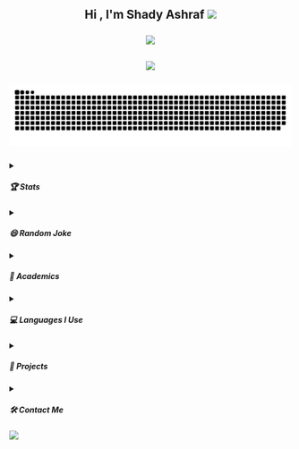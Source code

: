 <h2 align="center"> 
  Hi , I'm Shady Ashraf 
  <img src="https://media.giphy.com/media/hvRJCLFzcasrR4ia7z/giphy.gif" width="35"> 


<p align="center">
  <img src="https://readme-typing-svg.herokuapp.com?font=Time+New+Roman&color=cyan&size=25&center=true&vCenter=true&width=600&height=100&lines=Assalamu+Alaikum+Warahmatullah..&hearts;++;Self-taught+Software+Developer;Software+Engineering+Student;Active+Learner/Researcher;Love+to+Learn+New+Things..<3">
</p>
<img src="https://user-images.githubusercontent.com/73097560/115834477-dbab4500-a447-11eb-908a-139a6edaec5c.gif">

<picture>

  <source
    media="(prefers-color-scheme: dark)"
    srcset="https://raw.githubusercontent.com/platane/snk/output/github-contribution-grid-snake-dark.svg"
  />
  <source
    media="(prefers-color-scheme: light)"
    srcset="https://raw.githubusercontent.com/platane/snk/output/github-contribution-grid-snake.svg"
  />
  <img
    alt="github contribution grid snake animation"
    src="https://raw.githubusercontent.com/platane/snk/output/github-contribution-grid-snake.svg"
  />
</picture>

</h2>

<details>
  <summary><h5>🏆 Stats</h5></summary>
<div align="center">

![](https://github-readme-stats.vercel.app/api?username=shadyashraf174&theme=tokyonight&hide_border=false&include_all_commits=true&count_private=false)   ![](https://github-readme-streak-stats.herokuapp.com/?user=shadyashraf174&theme=tokyonight&hide_border=false)  

![](https://github-readme-activity-graph.vercel.app/graph?username=shadyashraf174&theme=tokyo-night)

![LeetCode Stats](https://leetcode.card.workers.dev/shadyyyo0ashraf?theme=auto&font=baloo&extension=null) ![](https://github-readme-stats.vercel.app/api/top-langs/?username=shadyashraf174&theme=tokyonight&hide_border=false&include_all_commits=true&count_private=false&layout=compact) 

</div>

</details>




<details>
  <summary><h5>😄 Random Joke</h5></summary>
  <div align="center">

  ![Jokes Card](https://readme-jokes.vercel.app/api?theme=halloween)

  </div>
</details>


<details>
  <summary><h5>📜 Academics</h5></summary>
  <span>
    <img src="https://img.shields.io/badge/Bachelor%20of%20Software%20Engineering-Tomsk%20State%20University-1877F2?style=for-the-badge">
    <img src="https://img.shields.io/badge/GPA-4.2/5.0-EFEEE9?style=for-the-badge">
    <img src="https://img.shields.io/badge/Graduation%20Year-2026-FFD700?style=for-the-badge">
  </span>
  <p>Currently pursuing a Bachelor's degree in Software Engineering at Tomsk State University, focusing on modern software development practices and technologies.</p>
</details>


<details>
  <summary><h5>💻 Languages I Use</h5></summary>
  <div align="center">
    <img src="https://img.shields.io/badge/HTML5-E34F26?style=for-the-badge&logo=html5&logoColor=white" alt="HTML">
    <img src="https://img.shields.io/badge/XML-00599C?style=for-the-badge&logo=xml&logoColor=white" alt="XML">
    <img src="https://img.shields.io/badge/CSS3-1572B6?style=for-the-badge&logo=css3&logoColor=white" alt="CSS">
    <img src="https://img.shields.io/badge/JavaScript-F7DF1E?style=for-the-badge&logo=javascript&logoColor=black" alt="JavaScript">
    <img src="https://img.shields.io/badge/Kotlin-7F52FF?style=for-the-badge&logo=kotlin&logoColor=white" alt="Kotlin">
    <img src="https://img.shields.io/badge/C%23-239120?style=for-the-badge&logo=c-sharp&logoColor=white" alt="C#">
    <img src="https://img.shields.io/badge/SQL-4479A1?style=for-the-badge&logo=MySQL&logoColor=white" alt="SQL">
  </div>
</details>



<details>
  <summary><h5>🚀 Projects</h5></summary>

  #### <a href="https://github.com/shadyashraf174/portfolio">Portfolio Website</a>
  <span>
    <img src="https://img.shields.io/badge/HTML5-%23E34F26.svg?style=for-the-badge&logo=html5&logoColor=white"> 
    <img src="https://img.shields.io/badge/CSS3-%231572B6.svg?style=for-the-badge&logo=css3&logoColor=white"> 
    <img src="https://img.shields.io/badge/JavaScript-%23F7DF1E.svg?style=for-the-badge&logo=javascript&logoColor=black">
  </span>
  - Built a responsive and visually appealing portfolio website using HTML, CSS, and JavaScript.  
  - Highlights projects, skills, and achievements with an interactive design.  
  - Features optimized performance and cross-browser compatibility.  

  #### <a href="https://github.com/shadyashraf174/Todo_List">Todo List App</a>
  <span>
    <img src="https://img.shields.io/badge/Kotlin-%237F52FF.svg?style=for-the-badge&logo=kotlin&logoColor=white">
    <img src="https://img.shields.io/badge/Jetpack%20Compose-%233DDC84.svg?style=for-the-badge&logo=android&logoColor=white">
    <img src="https://img.shields.io/badge/MVVM-%23009C3F.svg?style=for-the-badge&logo=architecture&logoColor=white">
  </span>
  - Developed a Todo List app in Kotlin using Jetpack Compose for the UI.  
  - Implemented MVVM architecture for clean code and maintainability.  
  - Features include task creation, deletion, and real-time updates in the UI.  
  - Integrated efficient state management and ensured compatibility with modern Android versions.  
</details>



<details>
  <summary><h5>🛠️ Contact Me</h5></summary>
  <div align="center">
    <a href="https://t.me/Shadyashraf64">
      <img src="https://img.shields.io/badge/Telegram-Shadyashraf64-2CA5E0?style=for-the-badge&logo=telegram&logoColor=white">
    </a>
     <a href="mailto:shadyyyo0ashraf@gmail.com">
      <img src="https://img.shields.io/badge/Gmail-shadyashraf174-D14836?style=for-the-badge&logo=gmail&logoColor=white">
    </a>
    <a href="https://linkedin.com/in/shady-ashraf-443510259">
      <img src="https://img.shields.io/badge/LinkedIn-Shady%20Ashraf-0077B5?style=for-the-badge&logo=linkedin&logoColor=white">
    </a>
  </div>
</details>

<img src="https://user-images.githubusercontent.com/73097560/115834477-dbab4500-a447-11eb-908a-139a6edaec5c.gif">


